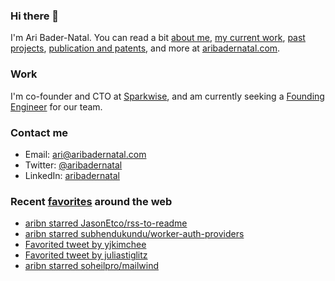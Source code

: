 ### Hi there 👋

I'm Ari Bader-Natal. You can read a bit [about me](https://aribadernatal.com), [my current work](https://aribadernatal.com/projects/Sparkwise/), [past projects](https://aribadernatal.com/projects/), [publication and patents](https://aribadernatal.com/publications), and more at [aribadernatal.com](https://aribadernatal.com).

### Work 

I'm co-founder and CTO at [Sparkwise](https://sparkwise.co), and am currently seeking a [Founding Engineer](https://sparkwise.notion.site/Build-the-Future-of-Learning-with-Us-9828f73e135d4676a4c02f1483886f0e) for our team.  

### Contact me

- Email: ari@aribadernatal.com
- Twitter: [@aribadernatal](https://twitter.com/aribadernatal)
- LinkedIn: [aribadernatal](https://linkedin.com/in/aribadernatal)

### Recent [favorites](https://favorites.aribadernatal.com) around the web

<!--START_SECTION:feed-->
* [aribn starred JasonEtco&#x2F;rss-to-readme](https:&#x2F;&#x2F;favorites.aribadernatal.com&#x2F;github-favorites&#x2F;2022&#x2F;02&#x2F;aribn-starred-jasonetco-rss-to-readme&#x2F;)
* [aribn starred subhendukundu&#x2F;worker-auth-providers](https:&#x2F;&#x2F;favorites.aribadernatal.com&#x2F;github-favorites&#x2F;2022&#x2F;02&#x2F;aribn-starred-subhendukundu-worker-auth-providers&#x2F;)
* [Favorited tweet by yjkimchee](https:&#x2F;&#x2F;favorites.aribadernatal.com&#x2F;twitter-favorites&#x2F;2022&#x2F;02&#x2F;favorited-tweet-by-yjkimchee&#x2F;)
* [Favorited tweet by juliastiglitz](https:&#x2F;&#x2F;favorites.aribadernatal.com&#x2F;twitter-favorites&#x2F;2022&#x2F;02&#x2F;favorited-tweet-by-juliastiglitz-2&#x2F;)
* [aribn starred soheilpro&#x2F;mailwind](https:&#x2F;&#x2F;favorites.aribadernatal.com&#x2F;github-favorites&#x2F;2022&#x2F;02&#x2F;aribn-starred-soheilpro-mailwind&#x2F;)
<!--END_SECTION:feed-->
